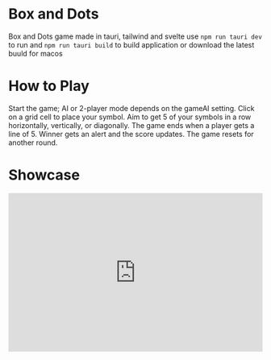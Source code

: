 # Box and Dots

Box and Dots game made in tauri, tailwind and svelte
use `npm run tauri dev` to run and `npm run tauri build` to build application or download the latest buuld for macos 

# How to Play
Start the game; AI or 2-player mode depends on the gameAI setting. Click on a grid cell to place your symbol. Aim to get 5 of your symbols in a row horizontally, vertically, or diagonally. The game ends when a player gets a line of 5. Winner gets an alert and the score updates. The game resets for another round.

# Showcase 
[<div style="width: 100%; height: 0px; position: relative; padding-bottom: 62.500%;"><iframe src="https://streamable.com/e/5axrh5" frameborder="0" width="100%" height="100%" allowfullscreen style="width: 100%; height: 100%; position: absolute;"></iframe></div>](https://streamable.com/5axrh5 "Showcase")
